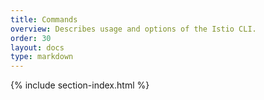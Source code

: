 ```yaml
---
title: Commands
overview: Describes usage and options of the Istio CLI.
order: 30
layout: docs
type: markdown
---
```

{% include section-index.html %}

